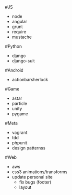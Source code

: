 #JS
- node
- angular
- grunt
- require
- mustache

#Python
- django
- django-suit

#Android
- actionbarsherlock

#Game
- astar
- particle
- unity
- pygame

#Meta
- vagrant
- tdd
- phpunit
- design patternss

#Web
- aws
- css3 animations/transforms
- update personal site
    - fix bugs (footer)
    - layout